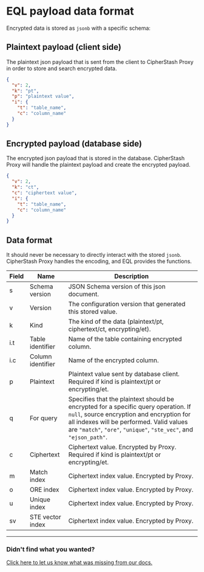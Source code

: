 # EQL payload data format

Encrypted data is stored as `jsonb` with a specific schema:

## Plaintext payload (client side)

The plaintext json payload that is sent from the client to CipherStash Proxy in order to store and search encrypted data.

```json
{
  "v": 2,
  "k": "pt",
  "p": "plaintext value",
  "i": {
    "t": "table_name",
    "c": "column_name"
  }
}
```

## Encrypted payload (database side)

The encrypted json payload that is stored in the database.
CipherStash Proxy will handle the plaintext payload and create the encrypted payload.

```json
{
  "v": 2,
  "k": "ct",
  "c": "ciphertext value",
  "i": {
    "t": "table_name",
    "c": "column_name"
  }
}
```

## Data format

It should never be necessary to directly interact with the stored `jsonb`.
CipherStash Proxy handles the encoding, and EQL provides the functions.

| Field | Name              | Description                                                                                                                                                                                                                                       |
| ----- | ----------------- | ------------------------------------------------------------------------------------------------------------------------------------------------------------------------------------------------------------------------------------------------- |
| s     | Schema version    | JSON Schema version of this json document.                                                                                                                                                                                                        |
| v     | Version           | The configuration version that generated this stored value.                                                                                                                                                                                       |
| k     | Kind              | The kind of the data (plaintext/pt, ciphertext/ct, encrypting/et).                                                                                                                                                                                |
| i.t   | Table identifier  | Name of the table containing encrypted column.                                                                                                                                                                                                    |
| i.c   | Column identifier | Name of the encrypted column.                                                                                                                                                                                                                     |
| p     | Plaintext         | Plaintext value sent by database client. Required if kind is plaintext/pt or encrypting/et.                                                                                                                                                       |
| q     | For query         | Specifies that the plaintext should be encrypted for a specific query operation. If `null`, source encryption and encryption for all indexes will be performed. Valid values are `"match"`, `"ore"`, `"unique"`, `"ste_vec"`, and `"ejson_path"`. |
| c     | Ciphertext        | Ciphertext value. Encrypted by Proxy. Required if kind is plaintext/pt or encrypting/et.                                                                                                                                                          |
| m     | Match index       | Ciphertext index value. Encrypted by Proxy.                                                                                                                                                                                                       |
| o     | ORE index         | Ciphertext index value. Encrypted by Proxy.                                                                                                                                                                                                       |
| u     | Unique index      | Ciphertext index value. Encrypted by Proxy.                                                                                                                                                                                                       |
| sv    | STE vector index  | Ciphertext index value. Encrypted by Proxy.                                                                                                                                                                                                       |

---

### Didn't find what you wanted?

[Click here to let us know what was missing from our docs.](https://github.com/cipherstash/encrypt-query-language/issues/new?template=docs-feedback.yml&title=[Docs:]%20Feedback%20on%20PAYLOAD.md)

